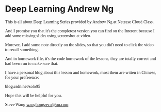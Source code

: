 # Deep Learning Andrew Ng
<font face='Cambria'>
This is all about Deep Learning Series provided by Andrew Ng at Netease Cloud Class. 

And I promise you that it's the completest version you can find on the Interent because I add some missing slides using screenshot at video.

Morever, I add some note directly on the slides, so that you did't need to click the video to recall something.

And in homework file, it's the code homework of the lessons, they are totally correct and had been run to make sure that.

I have a personal blog about this lesson and homework, most them are witten in Chinese, for your preference:

blog.csdn.net/solo95

Hope this will be helpful for you.

Steve Wang 
wanghongzecn@qq.com
